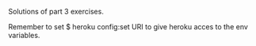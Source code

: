 Solutions of part 3 exercises.

Remember to set $ heroku config:set URI to give heroku acces to the env variables.
